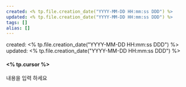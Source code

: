 ```yaml
---
created: <% tp.file.creation_date("YYYY-MM-DD HH:mm:ss DDD") %>
updated: <% tp.file.creation_date("YYYY-MM-DD HH:mm:ss DDD") %>
tags: []
alias: []
---
```


created: <% tp.file.creation_date("YYYY-MM-DD HH:mm:ss DDD") %>
updated: <% tp.file.creation_date("YYYY-MM-DD HH:mm:ss DDD") %>

#### <% tp.cursor %>

내용을 입력 하세요